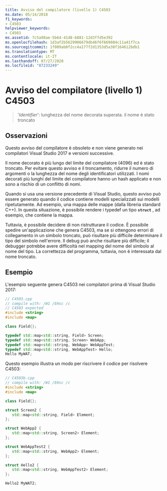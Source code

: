 ```yaml
---
title: Avviso del compilatore (livello 1) C4503
ms.date: 05/14/2018
f1_keywords:
- C4503
helpviewer_keywords:
- C4503
ms.assetid: 7c5a98ae-5b6d-41d8-b881-12d3ffd5e392
ms.openlocfilehash: 1d3af2b5629906679db46f6f669084c11a41f7ca
ms.sourcegitcommit: 1f009ab0f2cc4a177f2d1353d5a38f164612bdb1
ms.translationtype: MT
ms.contentlocale: it-IT
ms.lasthandoff: 07/27/2020
ms.locfileid: "87233249"
---
```

# <a name="compiler-warning-level-1-c4503"></a>Avviso del compilatore (livello 1) C4503

> '*Identifier*': lunghezza del nome decorata superata. il nome è stato troncato

## <a name="remarks"></a>Osservazioni

Questo avviso del compilatore è obsoleto e non viene generato nei compilatori Visual Studio 2017 e versioni successive.

Il nome decorato è più lungo del limite del compilatore (4096) ed è stato troncato. Per evitare questo avviso e il troncamento, ridurre il numero di argomenti o la lunghezza del nome degli identificatori utilizzati. I nomi decorati più lunghi del limite del compilatore hanno un hash applicato e non sono a rischio di un conflitto di nomi.

Quando si usa una versione precedente di Visual Studio, questo avviso può essere generato quando il codice contiene modelli specializzati sui modelli ripetutamente. Ad esempio, una mappa delle mappe (dalla libreria standard C++). In questa situazione, è possibile rendere i typedef un tipo **`struct`** , ad esempio, che contiene la mappa.

Tuttavia, è possibile decidere di non ristrutturare il codice.  È possibile spedire un'applicazione che genera C4503, ma se si ottengono errori di collegamento in un simbolo troncato, può risultare più difficile determinare il tipo del simbolo nell'errore. Il debug può anche risultare più difficile; il debugger potrebbe avere difficoltà nel mapping del nome del simbolo al nome del tipo. La correttezza del programma, tuttavia, non è interessata dal nome troncato.

## <a name="example"></a>Esempio

L'esempio seguente genera C4503 nei compilatori prima di Visual Studio 2017:

```cpp
// C4503.cpp
// compile with: /W1 /EHsc /c
// C4503 expected
#include <string>
#include <map>

class Field{};

typedef std::map<std::string, Field> Screen;
typedef std::map<std::string, Screen> WebApp;
typedef std::map<std::string, WebApp> WebAppTest;
typedef std::map<std::string, WebAppTest> Hello;
Hello MyWAT;
```

Questo esempio illustra un modo per riscrivere il codice per risolvere C4503:

```cpp
// C4503b.cpp
// compile with: /W1 /EHsc /c
#include <string>
#include <map>

class Field{};

struct Screen2 {
   std::map<std::string, Field> Element;
};

struct WebApp2 {
   std::map<std::string, Screen2> Element;
};

struct WebAppTest2 {
   std::map<std::string, WebApp2> Element;
};

struct Hello2 {
   std::map<std::string, WebAppTest2> Element;
};

Hello2 MyWAT2;
```
